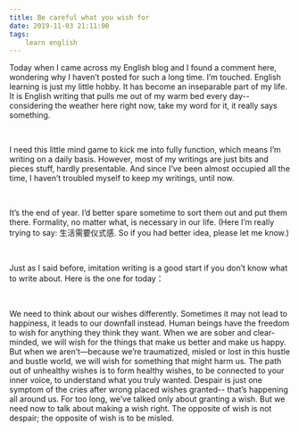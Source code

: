 ```yaml
---
title: Be careful what you wish for
date: 2019-11-03 21:11:00
tags:
    learn english
---
```

Today when I came across my English blog
and I found a comment here, wondering why I haven’t posted for such a long
time. I’m touched. English learning is just my little hobby. It has become an
inseparable part of my life. It is English writing that pulls me out of my warm
bed every day--considering the weather here right now, take my word for it, it really
says something. 

 

I need this little mind game to kick me
into fully function, which means I’m writing on a daily basis. However, most of
my writings are just bits and pieces stuff, hardly presentable. And since I’ve
been almost occupied all the time, I haven’t troubled myself to keep my
writings, until now. 

 

It’s the end of year. I’d better spare
sometime to sort them out and put them there. Formality, no matter what, is necessary
in our life. (Here I’m really trying to say: 生活需要仪式感.
So if you had better idea, please let me know.) 

 

Just as I said before, imitation writing is
a good start if you don’t know what to write about. Here is the one for today：

 

We need to think about our wishes
differently. Sometimes it may not lead to happiness, it leads to our downfall
instead. Human beings have the freedom to wish for anything they think they
want. When we are sober and clear-minded, we will wish for the things that make
us better and make us happy. But when we aren’t—because we’re traumatized,
misled or lost in this hustle and bustle world, we will wish for something that
might harm us. The path out of unhealthy wishes is to form healthy wishes, to
be connected to your inner voice, to understand what you truly wanted. Despair
is just one symptom of the cries after wrong placed wishes granted-- that’s
happening all around us. For too long, we’ve talked only about granting a wish.
But we need now to talk about making a wish right. The opposite of wish is not
despair; the opposite of wish is to be misled.  